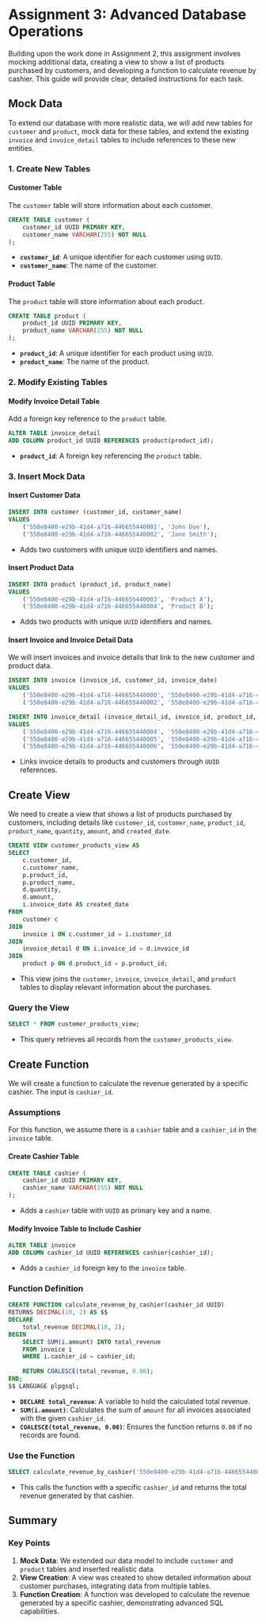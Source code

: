 # Assignment 3: Advanced Database Operations

Building upon the work done in Assignment 2, this assignment involves mocking additional data, creating a view to show a list of products purchased by customers, and developing a function to calculate revenue by cashier. This guide will provide clear, detailed instructions for each task.

## Mock Data

To extend our database with more realistic data, we will add new tables for `customer` and `product`, mock data for these tables, and extend the existing `invoice` and `invoice_detail` tables to include references to these new entities.

### 1. Create New Tables

#### Customer Table

The `customer` table will store information about each customer.

```sql
CREATE TABLE customer (
    customer_id UUID PRIMARY KEY,
    customer_name VARCHAR(255) NOT NULL
);
```

- **`customer_id`**: A unique identifier for each customer using `UUID`.
- **`customer_name`**: The name of the customer.

#### Product Table

The `product` table will store information about each product.

```sql
CREATE TABLE product (
    product_id UUID PRIMARY KEY,
    product_name VARCHAR(255) NOT NULL
);
```

- **`product_id`**: A unique identifier for each product using `UUID`.
- **`product_name`**: The name of the product.

### 2. Modify Existing Tables

#### Modify Invoice Detail Table

Add a foreign key reference to the `product` table.

```sql
ALTER TABLE invoice_detail
ADD COLUMN product_id UUID REFERENCES product(product_id);
```

- **`product_id`**: A foreign key referencing the `product` table.

### 3. Insert Mock Data

#### Insert Customer Data

```sql
INSERT INTO customer (customer_id, customer_name)
VALUES 
    ('550e8400-e29b-41d4-a716-446655440001', 'John Doe'),
    ('550e8400-e29b-41d4-a716-446655440002', 'Jane Smith');
```

- Adds two customers with unique `UUID` identifiers and names.

#### Insert Product Data

```sql
INSERT INTO product (product_id, product_name)
VALUES 
    ('550e8400-e29b-41d4-a716-446655440003', 'Product A'),
    ('550e8400-e29b-41d4-a716-446655440004', 'Product B');
```

- Adds two products with unique `UUID` identifiers and names.

#### Insert Invoice and Invoice Detail Data

We will insert invoices and invoice details that link to the new customer and product data.

```sql
INSERT INTO invoice (invoice_id, customer_id, invoice_date)
VALUES 
    ('550e8400-e29b-41d4-a716-446655440000', '550e8400-e29b-41d4-a716-446655440001', '2024-06-25'),
    ('550e8400-e29b-41d4-a716-446655440002', '550e8400-e29b-41d4-a716-446655440002', '2024-06-26');

INSERT INTO invoice_detail (invoice_detail_id, invoice_id, product_id, item_description, quantity, unit_price)
VALUES 
    ('550e8400-e29b-41d4-a716-446655440004', '550e8400-e29b-41d4-a716-446655440000', '550e8400-e29b-41d4-a716-446655440003', 'Product A', 2, 100.00),
    ('550e8400-e29b-41d4-a716-446655440005', '550e8400-e29b-41d4-a716-446655440000', '550e8400-e29b-41d4-a716-446655440004', 'Product B', 3, 50.00),
    ('550e8400-e29b-41d4-a716-446655440006', '550e8400-e29b-41d4-a716-446655440002', '550e8400-e29b-41d4-a716-446655440003', 'Product A', 1, 100.00);
```

- Links invoice details to products and customers through `UUID` references.

## Create View

We need to create a view that shows a list of products purchased by customers, including details like `customer_id`, `customer_name`, `product_id`, `product_name`, `quantity`, `amount`, and `created_date`.

```sql
CREATE VIEW customer_products_view AS
SELECT
    c.customer_id,
    c.customer_name,
    p.product_id,
    p.product_name,
    d.quantity,
    d.amount,
    i.invoice_date AS created_date
FROM
    customer c
JOIN
    invoice i ON c.customer_id = i.customer_id
JOIN
    invoice_detail d ON i.invoice_id = d.invoice_id
JOIN
    product p ON d.product_id = p.product_id;
```

- This view joins the `customer`, `invoice`, `invoice_detail`, and `product` tables to display relevant information about the purchases.

### Query the View

```sql
SELECT * FROM customer_products_view;
```

- This query retrieves all records from the `customer_products_view`.

## Create Function

We will create a function to calculate the revenue generated by a specific cashier. The input is `cashier_id`.

### Assumptions

For this function, we assume there is a `cashier` table and a `cashier_id` in the `invoice` table.

#### Create Cashier Table

```sql
CREATE TABLE cashier (
    cashier_id UUID PRIMARY KEY,
    cashier_name VARCHAR(255) NOT NULL
);
```

- Adds a `cashier` table with `UUID` as primary key and a name.

#### Modify Invoice Table to Include Cashier

```sql
ALTER TABLE invoice
ADD COLUMN cashier_id UUID REFERENCES cashier(cashier_id);
```

- Adds a `cashier_id` foreign key to the `invoice` table.

### Function Definition

```sql
CREATE FUNCTION calculate_revenue_by_cashier(cashier_id UUID)
RETURNS DECIMAL(10, 2) AS $$
DECLARE
    total_revenue DECIMAL(10, 2);
BEGIN
    SELECT SUM(i.amount) INTO total_revenue
    FROM invoice i
    WHERE i.cashier_id = cashier_id;
    
    RETURN COALESCE(total_revenue, 0.00);
END;
$$ LANGUAGE plpgsql;
```

- **`DECLARE total_revenue`**: A variable to hold the calculated total revenue.
- **`SUM(i.amount)`**: Calculates the sum of `amount` for all invoices associated with the given `cashier_id`.
- **`COALESCE(total_revenue, 0.00)`**: Ensures the function returns `0.00` if no records are found.

### Use the Function

```sql
SELECT calculate_revenue_by_cashier('550e8400-e29b-41d4-a716-446655440007');
```

- This calls the function with a specific `cashier_id` and returns the total revenue generated by that cashier.

## Summary

### Key Points

1. **Mock Data**: We extended our data model to include `customer` and `product` tables and inserted realistic data.
2. **View Creation**: A view was created to show detailed information about customer purchases, integrating data from multiple tables.
3. **Function Creation**: A function was developed to calculate the revenue generated by a specific cashier, demonstrating advanced SQL capabilities.

